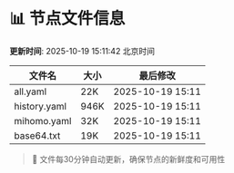 # 📊 节点文件信息

**更新时间**: 2025-10-19 15:11:42 北京时间

| 文件名 | 大小 | 最后修改 |
|--------|------|----------|
| all.yaml | 22K | 2025-10-19 15:11 |
| history.yaml | 946K | 2025-10-19 15:11 |
| mihomo.yaml | 32K | 2025-10-19 15:11 |
| base64.txt | 19K | 2025-10-19 15:11 |

> 🔄 文件每30分钟自动更新，确保节点的新鲜度和可用性

